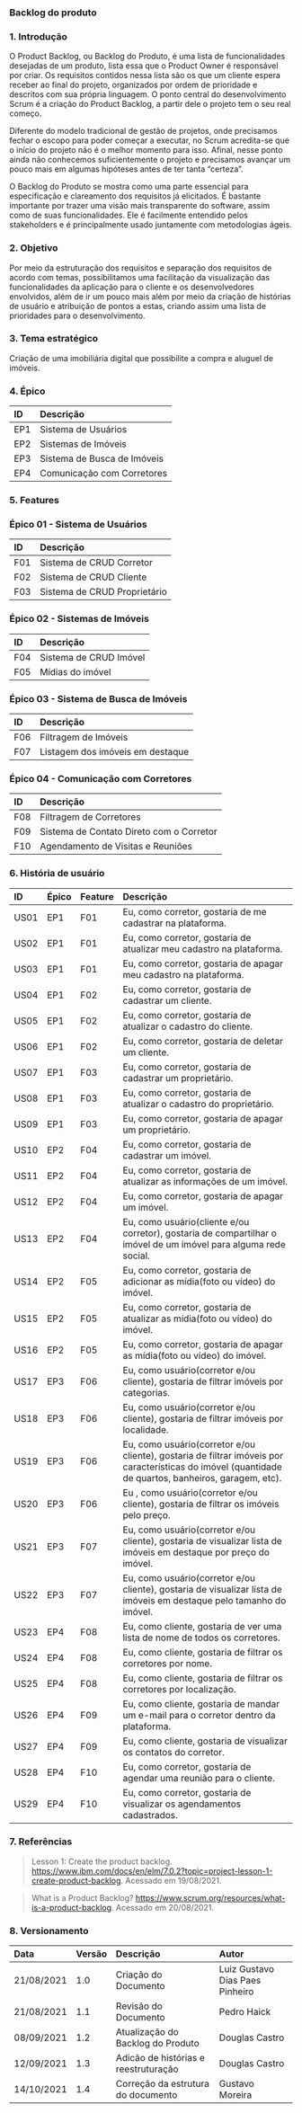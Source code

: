 ﻿### **Backlog do produto**

### **1. Introdução**
O Product Backlog, ou Backlog do Produto, é uma lista de funcionalidades desejadas de um produto, lista essa que o Product Owner é responsável por criar. Os requisitos contidos nessa lista são os que um cliente espera receber ao final do projeto, organizados por ordem de prioridade e descritos com sua própria linguagem. O ponto central do desenvolvimento Scrum é a criação do Product Backlog, a partir dele o projeto tem o seu real começo. 

Diferente do modelo tradicional de gestão de projetos, onde precisamos fechar o escopo para poder começar a executar, no Scrum acredita-se que o início do projeto não é o melhor momento para isso. Afinal, nesse ponto ainda não conhecemos suficientemente o projeto e precisamos avançar um pouco mais em algumas hipóteses antes de ter tanta “certeza”.

O Backlog do Produto se mostra como uma parte essencial para especificação e clareamento dos requisitos já elicitados. É bastante importante por trazer uma visão mais transparente do software, assim como de suas funcionalidades. Ele é facilmente entendido pelos stakeholders e é principalmente usado juntamente com metodologias ágeis.

### **2. Objetivo**
Por meio da estruturação dos requisitos e separação dos requisitos de acordo com temas, possibilitamos uma facilitação da visualização das funcionalidades da aplicação para o cliente e os desenvolvedores envolvidos, além de ir um pouco mais além por meio da criação de histórias de usuário e atribuição de pontos a estas, criando assim uma lista de prioridades para o desenvolvimento.

### **3. Tema estratégico**
Criação de uma imobiliária digital que possibilite a compra e aluguel de imóveis.

### **4. Épico**


|**ID**|**Descrição**|
| :- | :- |
|EP1| Sistema de Usuários |
|EP2| Sistemas de Imóveis |
|EP3| Sistema de Busca de Imóveis |
|EP4| Comunicação com Corretores |

### **5. Features**
### **Épico 01 - Sistema de Usuários**


|**ID**|**Descrição**|
| :- | :- |
| F01 | Sistema de CRUD Corretor |
| F02 | Sistema de CRUD Cliente |
| F03 | Sistema de CRUD Proprietário |



### **Épico 02 - Sistemas de Imóveis**


|**ID**|**Descrição**|
| :- | :- |
| F04 | Sistema de CRUD Imóvel |
| F05 | Mídias do imóvel |

### **Épico 03 - Sistema de Busca de Imóveis**


|**ID**|**Descrição**|
| :- | :- |
| F06 | Filtragem de Imóveis |
| F07 | Listagem dos imóveis em destaque|

### **Épico 04 - Comunicação com Corretores**


|**ID**|**Descrição**|
| :- | :- |
| F08 | Filtragem de Corretores|
| F09 | Sistema de Contato Direto com o Corretor |
| F10 | Agendamento de Visitas e Reuniões |

### **6. História de usuário**

|**ID**|**Épico**|**Feature**|**Descrição**|
| :- | :- | :- | :- |
| US01 | EP1 | F01 | Eu, como corretor, gostaria de me cadastrar na plataforma. |
| US02 | EP1 | F01 | Eu, como corretor, gostaria de atualizar meu cadastro na plataforma. |
| US03 | EP1 | F01 | Eu, como corretor, gostaria de apagar meu cadastro na plataforma. |
| US04 | EP1 | F02 | Eu, como corretor, gostaria de cadastrar um cliente. |
| US05 | EP1 | F02 | Eu, como corretor, gostaria de atualizar o cadastro do cliente. |
| US06 | EP1 | F02 | Eu, como corretor, gostaria de deletar um cliente. |
| US07 | EP1 | F03 | Eu, como corretor, gostaria de cadastrar um proprietário. |
| US08 | EP1 | F03 | Eu, como corretor, gostaria de atualizar o cadastro do proprietário. |
| US09 | EP1 | F03 | Eu, como corretor, gostaria de apagar um proprietário. |
| US10 | EP2 | F04 | Eu, como corretor, gostaria de cadastrar um imóvel. |
| US11 | EP2 | F04 | Eu, como corretor, gostaria de atualizar as informações de um imóvel. |
| US12 | EP2 | F04 | Eu, como corretor, gostaria de apagar um imóvel. |
| US13 | EP2 | F04 | Eu, como usuário(cliente e/ou corretor), gostaria de compartilhar o imóvel de um imóvel para alguma rede social. |
| US14 | EP2 | F05 | Eu, como corretor, gostaria de adicionar as mídia(foto ou vídeo) do imóvel. |
| US15 | EP2 | F05 | Eu, como corretor, gostaria de atualizar as mídia(foto ou vídeo) do imóvel. |
| US16 | EP2 | F05 | Eu, como corretor, gostaria de apagar as mídia(foto ou vídeo) do imóvel. |
| US17 | EP3 | F06 | Eu, como usuário(corretor e/ou cliente), gostaria de filtrar imóveis por categorias. |
| US18 | EP3 | F06 | Eu, como usuário(corretor e/ou cliente), gostaria de filtrar imóveis por localidade. |
| US19 | EP3 | F06 | Eu, como usuário(corretor e/ou cliente), gostaria de filtrar imóveis por características do imóvel (quantidade de quartos, banheiros, garagem, etc). |
| US20 | EP3 | F06 | Eu , como usuário(corretor e/ou cliente), gostaria de filtrar os imóveis pelo preço. |
| US21 | EP3 | F07 | Eu, como usuário(corretor e/ou cliente), gostaria de visualizar lista de imóveis em destaque por preço do imóvel. |
| US22 | EP3 | F07 | Eu, como usuário(corretor e/ou cliente), gostaria de visualizar lista de imóveis em destaque pelo tamanho do imóvel. |
| US23 | EP4 | F08 | Eu, como cliente, gostaria de ver uma lista de nome de todos os corretores. |
| US24 | EP4 | F08 | Eu, como cliente, gostaria de filtrar os corretores por nome. |
| US25 | EP4 | F08 | Eu, como cliente, gostaria de filtrar os corretores por localização. |
| US26 | EP4 | F09 | Eu, como cliente, gostaria de mandar um e-mail para o corretor dentro da plataforma. |
| US27 | EP4 | F09 | Eu, como cliente, gostaria de visualizar os contatos do corretor. |
| US28 | EP4 | F10 | Eu, como corretor, gostaria de agendar uma reunião para o cliente. |
| US29 | EP4 | F10 | Eu, como corretor, gostaria de visualizar os agendamentos cadastrados. |

### 7. Referências

 > Lesson 1: Create the product backlog. https://www.ibm.com/docs/en/elm/7.0.2?topic=project-lesson-1-create-product-backlog. Acessado em 19/08/2021.
 
 > What is a Product Backlog? https://www.scrum.org/resources/what-is-a-product-backlog. Acessado em 20/08/2021.

### 8. Versionamento

| Data       | Versão | Descrição                                | Autor             |
| :--------- | :----- | :--------------------------------------- | :---------------- |
| 21/08/2021 | 1.0    | Criação do Documento          | Luiz Gustavo Dias Paes Pinheiro|
| 21/08/2021 | 1.1    | Revisão do Documento          | Pedro Haick |
| 08/09/2021 | 1.2    | Atualização do Backlog do Produto          | Douglas Castro |
| 12/09/2021 | 1.3    | Adicão de histórias e reestruturação          | Douglas Castro |
| 14/10/2021 | 1.4    | Correção da estrutura do documento          | Gustavo Moreira |
